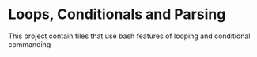 # Loops, Conditionals and Parsing

This project contain files that use bash features of looping and conditional commanding
